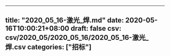 
---
title: "2020_05_16-激光_焊.md"
date: 2020-05-16T10:00:21+08:00
draft: false
csv: csv/2020_05/2020_05_16/2020_05_16-激光_焊.csv
categories: ["招标"]
---
